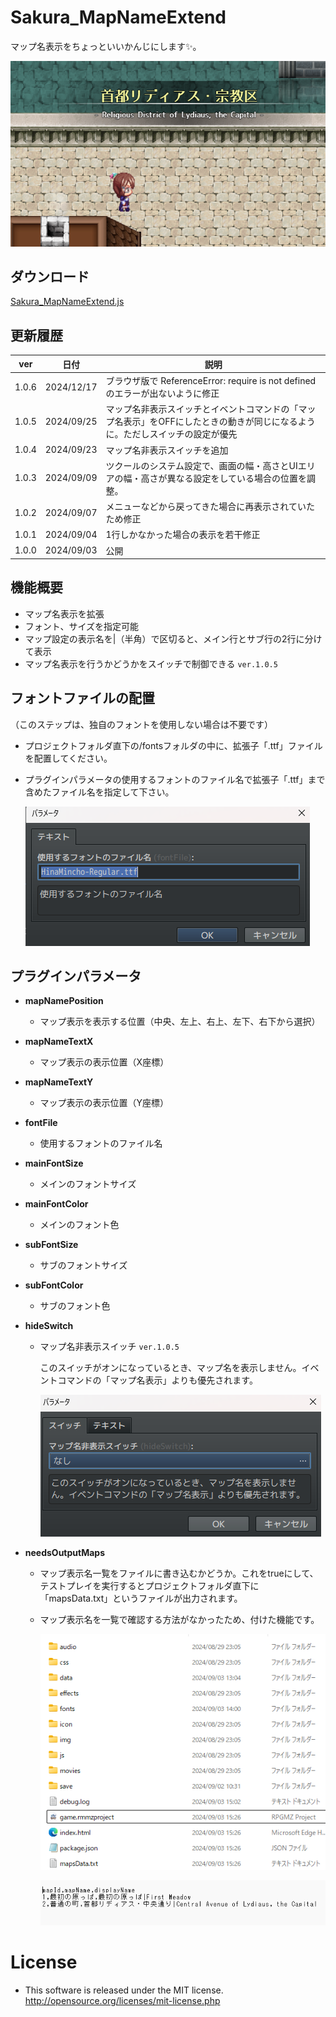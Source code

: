 # Sakura_MapNameExtend
マップ名表示をちょっといいかんじにします✨。

  ![alt text](image-5.png)

## ダウンロード
[Sakura_MapNameExtend.js](https://raw.githubusercontent.com/Sakurano6130/SakuraPlugins/main/Sakura_MapNameExtend/Sakura_MapNameExtend.js)

## 更新履歴
| ver   | 日付       | 説明                                                                                                                          |
| ----- | ---------- | ----------------------------------------------------------------------------------------------------------------------------- |
| 1.0.6 | 2024/12/17 | ブラウザ版で ReferenceError: require is not defined のエラーが出ないように修正                                                |
| 1.0.5 | 2024/09/25 | マップ名非表示スイッチとイベントコマンドの「マップ名表示」をOFFにしたときの動きが同じになるように。ただしスイッチの設定が優先 |
| 1.0.4 | 2024/09/23 | マップ名非表示スイッチを追加                                                                                                  |
| 1.0.3 | 2024/09/09 | ツクールのシステム設定で、画面の幅・高さとUIエリアの幅・高さが異なる設定をしている場合の位置を調整。                          |
| 1.0.2 | 2024/09/07 | メニューなどから戻ってきた場合に再表示されていたため修正                                                                      |
| 1.0.1 | 2024/09/04 | 1行しかなかった場合の表示を若干修正                                                                                           |
| 1.0.0 | 2024/09/03 | 公開                                                                                                                          |


## 機能概要
- マップ名表示を拡張
- フォント、サイズを指定可能
- マップ設定の表示名を|（半角）で区切ると、メイン行とサブ行の2行に分けて表示
- マップ名表示を行うかどうかをスイッチで制御できる `ver.1.0.5`

## フォントファイルの配置
  （このステップは、独自のフォントを使用しない場合は不要です）
- プロジェクトフォルダ直下の/fontsフォルダの中に、拡張子「.ttf」ファイルを配置してください。
- プラグインパラメータの使用するフォントのファイル名で拡張子「.ttf」まで含めたファイル名を指定して下さい。
  
  ![alt text](image.png)

## プラグインパラメータ
- **mapNamePosition**
  - マップ表示を表示する位置（中央、左上、右上、左下、右下から選択）
- **mapNameTextX**
  - マップ表示の表示位置（X座標）
- **mapNameTextY**
  - マップ表示の表示位置（Y座標）
- **fontFile**
  - 使用するフォントのファイル名
- **mainFontSize**
  - メインのフォントサイズ
- **mainFontColor**
  - メインのフォント色
- **subFontSize**
  - サブのフォントサイズ
- **subFontColor**
  - サブのフォント色
- **hideSwitch**
  - マップ名非表示スイッチ `ver.1.0.5`

    このスイッチがオンになっているとき、マップ名を表示しません。イベントコマンドの「マップ名表示」よりも優先されます。

    ![alt text](image-6.png)

    
- **needsOutputMaps**
  - マップ表示名一覧をファイルに書き込むかどうか。これをtrueにして、テストプレイを実行するとプロジェクトフォルダ直下に「mapsData.txt」というファイルが出力されます。
  - マップ表示名を一覧で確認する方法がなかったため、付けた機能です。
  
    ![alt text](image-2.png)

    ![alt text](image-3.png)

# License
- This software is released under the MIT license. http://opensource.org/licenses/mit-license.php

